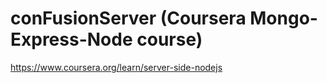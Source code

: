# conFusionServer (Coursera Mongo-Express-Node course)

https://www.coursera.org/learn/server-side-nodejs
